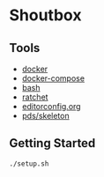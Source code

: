 # Shoutbox

## Tools

* [docker](https://www.docker.com/community-edition)
* [docker-compose](https://docs.docker.com/compose/)
* [bash](https://www.gnu.org/software/bash/)
* [ratchet](http://socketo.me/docs/install)
* [editorconfig.org](https://editorconfig.org/)
* [pds/skeleton](https://github.com/php-pds/skeleton)


## Getting Started

```bash
./setup.sh
```
